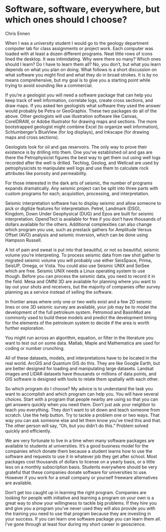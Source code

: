 # Software, software, everywhere, but which ones should I choose? 

Chris Ennen

When I was a university student I would go to the geology department computer lab for class assignments or project work. Each computer was loaded with at least a dozen different programs. Neat little rows of icons lined the desktop. It was intimidating. Why were there so many? Which ones should I learn? Do I have to learn them all? No, you don’t, but what you learn depends on what you plan on doing. What follows is a short discussion on what software you might find and what they do in broad strokes. It is by no means comprehensive, but my goal is to give you a starting point while trying to avoid sounding like a commercial. 

If you’re a geologist you will need a software package that can help you keep track of well information, correlate logs, create cross sections, and draw maps. If you asked ten geologists what software they used the answer would probably be Petra or GeoGraphix. These two packages do all of the above. Other geologists will use illustration software like Canvas, CorelDRAW, or Adobe Illustrator for drawing maps and sections. The more bootstrapped geologist might combine Excel (to organize well information), Schlumberger’s BlueView (for log displays), and Inkscape (for drawing maps and cross sections). 

Geologists look for oil and gas reservoirs. The only way to prove their existence is by drilling into them. One you’ve established oil and gas are there the Petrophysicist figures the best way to get them out using well logs recorded after the well is drilled. Techlog, Geolog, and Wellcad are used by petrophysicists to manipulate well logs and use them to calculate rock attributes like porosity and permeability. 

For those interested in the dark arts of seismic, the number of programs expands dramatically. Any seismic project can be split into three parts with custom programs for each; acquisition, processing, and interpretation. 

Seismic interpretation software has to display seismic and allow someone to pick or digitize features for interpretation. Petrel, Landmark (DSG), Kingdom, Down Under Geophysical (DUG) and Epos are built for seismic interpretation. OpendTect is available for free if you don’t have thousands of dollars available for the others. Additional complexities can also change which program you use, such as prestack gathers for Amplitude Versus Offset (AVO) analysis and seismic inversion, which can be done using Hampson Russell.  

A lot of pain and sweat is put into that beautiful, or not so beautiful, seismic volume you’re interpreting. To process seismic data from raw shot gather to migrated seismic volume you will probably use either SeisSpace, Prima, SeisUP, Omega, or Vista. You could also use Seismic UNIX and SeiSee which are free. Seismic UNIX needs a Linux operating system to use though. Before you can process the seismic data, you need to record it in the field. Mesa and OMNI 3D are available for planning where you want to lay out your shots and receivers, but the majority of companies offer survey planning as a service instead of selling the software. 

In frontier areas where only one or two wells exist and a few 2D seismic lines or one 3D seismic survey are available, your job may be to model the development of the full petroleum system. Petromod and BasinMod are commonly used to build these models and predict the development timing for the elements of the petroleum system to decide if the area is worth further exploration. 

You might run across an algorithm, equation, or filter in the literature you want to test out on some data. Matlab, Maple and Mathematica are used for coding or number crunching. 

All of these datasets, models, and interpretations have to be located in the real world. ArcGIS and Quantum GIS do this. They are like Google Earth, but are better designed for loading and manipulating large datasets. Landsat images and LIDAR datasets have thousands or millions of data points, and GIS software is designed with tools to relate them spatially with each other. 

So which program do I choose? My advice is to understand the task you want to accomplish and which program can help you. You will have several choices. Start with a program that people nearby are using so that you can get answers quickly when you need them. Don’t just ask your neighbor to teach you everything. They don’t want to sit down and teach someone from scratch. Use the help button. Try to tackle a problem one or two ways. That way you can ask someone else and let them know you’ve tried this and that. The other person will say, “Oh, but you didn’t do this.” Problem solved quickly and efficiently. 

We are very fortunate to live in a time when many software packages are available to students at universities. It’s a good business model for the companies which donate them because a student learns how to use the software and requests to use it in whatever job they get after school. Most packages cost thousands of dollars to license on a yearly basis, or a little less on a monthly subscription basis. Students everywhere should be very grateful that these companies donate software for universities to use. However if you work for a small company or yourself freeware alternatives are available. 

Don’t get too caught up in learning the right program. Companies are looking for people with initiative and learning a program on your own is a great way to show your willingness to tackle big problems. If they hire you and give you a program you’ve never used they will also provide you with the training you need to use that program because they are investing in your success. If you can learn one software package you can learn them all. I’ve gone through at least four during my short career in geoscience. 
